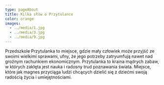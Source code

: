 ```yaml
---
type: pageAbout
title: Kilka słów o Przytulance
color: orange
images:
  - ../media/1.jpg
  - ../media/3.jpg
  - ../media/9.jpg
---
```


Przedszkole Przytulanka to miejsce, gdzie mały człowiek może przyjść ze swoimi wielkimi sprawami, ufny, że jego potrzeby zatryumfują nawet nad groźnym rachunkiem ekonomicznym.
Przytulanka to kraina mądrych zabaw, w których zaklęta jest nauka i radosny trud poznawania świata. Miejsce, które jak magnes przyciąga ludzi chcących dzielić się z dziećmi swoją radością życia i umiejętnościami.
